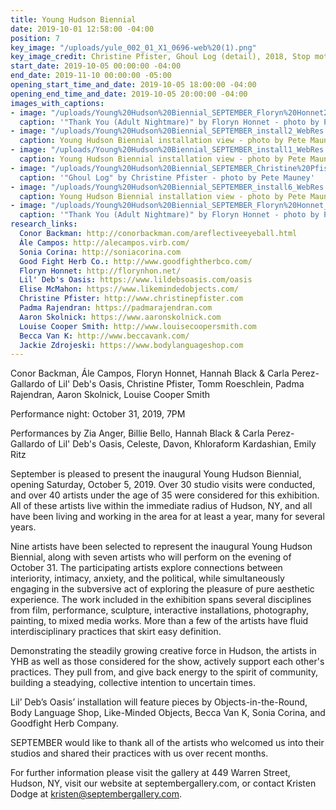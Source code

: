 ```yaml
---
title: Young Hudson Biennial
date: 2019-10-01 12:58:00 -04:00
position: 7
key_image: "/uploads/yule_002_01_X1_0696-web%20(1).png"
key_image_credit: Christine Pfister, Ghoul Log (detail), 2018, Stop motion animation
start_date: 2019-10-05 00:00:00 -04:00
end_date: 2019-11-10 00:00:00 -05:00
opening_start_time_and_date: 2019-10-05 18:00:00 -04:00
opening_end_time_and_date: 2019-10-05 20:00:00 -04:00
images_with_captions:
- image: "/uploads/Young%20Hudson%20Biennial_SEPTEMBER_Floryn%20Honnet2_WebRes.jpg"
  caption: '"Thank You (Adult Nightmare)" by Floryn Honnet - photo by Pete Mauney'
- image: "/uploads/Young%20Hudson%20Biennial_SEPTEMBER_install2_WebRes.jpg"
  caption: Young Hudson Biennial installation view - photo by Pete Mauney
- image: "/uploads/Young%20Hudson%20Biennial_SEPTEMBER_install1_WebRes.jpg"
  caption: Young Hudson Biennial installation view - photo by Pete Mauney
- image: "/uploads/Young%20Hudson%20Biennial_SEPTEMBER_Christine%20Pfister2_WebRes.jpg"
  caption: '"Ghoul Log" by Christine Pfister - photo by Pete Mauney'
- image: "/uploads/Young%20Hudson%20Biennial_SEPTEMBER_install6_WebRes.jpg"
  caption: Young Hudson Biennial installation view - photo by Pete Mauney
- image: "/uploads/Young%20Hudson%20Biennial_SEPTEMBER_Floryn%20Honnet_thank%20you_WebRes.jpg"
  caption: '"Thank You (Adult Nightmare)" by Floryn Honnet - photo by Pete Mauney'
research_links:
  Conor Backman: http://conorbackman.com/areflectiveeyeball.html
  Ále Campos: http://alecampos.virb.com/
  Sonia Corina: http://soniacorina.com
  Good Fight Herb Co.: http://www.goodfightherbco.com/
  Floryn Honnet: http://florynhon.net/
  Lil' Deb's Oasis: https://www.lildebsoasis.com/oasis
  Elise McMahon: https://www.likemindedobjects.com/
  Christine Pfister: http://www.christinepfister.com
  Padma Rajendran: https://padmarajendran.com
  Aaron Skolnick: https://www.aaronskolnick.com
  Louise Cooper Smith: http://www.louisecoopersmith.com
  Becca Van K: http://www.beccavank.com/
  Jackie Zdrojeski: https://www.bodylanguageshop.com
---
```


Conor Backman, Ále Campos, Floryn Honnet, Hannah Black & Carla Perez-Gallardo of Lil' Deb's Oasis, Christine Pfister, Tomm Roeschlein, Padma Rajendran, Aaron Skolnick, Louise Cooper Smith

Performance night: October 31, 2019, 7PM

Performances by Zia Anger, Billie Bello, Hannah Black & Carla Perez-Gallardo of Lil' Deb's Oasis, Celeste, Davon, Khloraform Kardashian, Emily Ritz

September is pleased to present the inaugural Young Hudson Biennial, opening Saturday, October 5, 2019. Over 30 studio visits were conducted, and over 40 artists under the age of 35 were considered for this exhibition. All of these artists live within the immediate radius of Hudson, NY, and all have been living and working in the area for at least a year, many for several years.

Nine artists have been selected to represent the inaugural Young Hudson Biennial, along with seven artists who will perform on the evening of October 31. The participating artists explore connections between interiority, intimacy, anxiety, and the political, while simultaneously engaging in the subversive act of exploring the pleasure of pure aesthetic experience. The work included in the exhibition spans several disciplines from film, performance, sculpture, interactive installations, photography, painting, to mixed media works. More than a few of the artists have fluid interdisciplinary practices that skirt easy definition. 

Demonstrating the steadily growing creative force in Hudson, the artists in YHB as well as those considered for the show, actively support each other's practices. They pull from, and give back energy to the spirit of community, building a steadying, collective intention to uncertain times.

Lil’ Deb’s Oasis’ installation will feature pieces by Objects-in-the-Round, Body Language Shop, Like-Minded Objects, Becca Van K, Sonia Corina, and Goodfight Herb Company.

SEPTEMBER would like to thank all of the artists who welcomed us into their studios and shared their practices with us over recent months. 

For further information please visit the gallery at 449 Warren Street, Hudson, NY, visit our website at septembergallery.com, or contact Kristen Dodge at kristen@septembergallery.com.